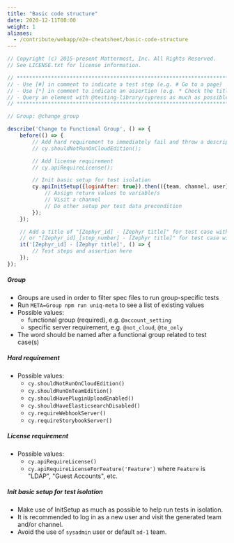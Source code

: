 ```yaml
---
title: "Basic code structure"
date: 2020-12-11T00:00
weight: 1
aliases:
  - /contribute/webapp/e2e-cheatsheet/basic-code-structure
---
```


```javascript
// Copyright (c) 2015-present Mattermost, Inc. All Rights Reserved.
// See LICENSE.txt for license information.

// **********************************************************************
// - Use [#] in comment to indicate a test step (e.g. # Go to a page)
// - Use [*] in comment to indicate an assertion (e.g. * Check the title)
// - Query an element with @testing-library/cypress as much as possible
// **********************************************************************

// Group: @change_group

describe('Change to Functional Group', () => {
    before(() => {
        // Add hard requirement to immediately fail and throw a descriptive error if not met
        // cy.shouldNotRunOnCloudEdition();

        // Add license requirement
        // cy.apiRequireLicense();

        // Init basic setup for test isolation
        cy.apiInitSetup({loginAfter: true}).then(({team, channel, user}) => {
            // Assign return values to variable/s
            // Visit a channel
            // Do other setup per test data precondition
        });
    });

    // Add a title of "[Zephyr_id] - [Zephyr title]" for test case with single step,
    // or "[Zephyr_id]_[step_number] - [Zephyr title]" for test case with multiple steps
    it('[Zephyr_id] - [Zephyr title]', () => {
        // Test steps and assertion here
    });
});
```

##### Group
- Groups are used in order to filter spec files to run group-specific tests
- Run `META=Group npm run uniq-meta` to see a list of existing values
- Possible values:
  - functional group (required), e.g. `@account_setting`
  - specific server requirement, e.g. `@not_cloud`, `@te_only`
- The word should be named after a functional group related to test case(s)

##### Hard requirement
- Possible values:
  - `cy.shouldNotRunOnCloudEdition()`
  - `cy.shouldRunOnTeamEdition()`
  - `cy.shouldHavePluginUploadEnabled()`
  - `cy.shouldHaveElasticsearchDisabled()`
  - `cy.requireWebhookServer()`
  - `cy.requireStorybookServer()`

##### License requirement
- Possible values:
  - `cy.apiRequireLicense()`
  - `cy.apiRequireLicenseForFeature('Feature')` where `Feature` is "LDAP", "Guest Accounts", etc.

##### Init basic setup for test isolation
- Make use of InitSetup as much as possible to help run tests in isolation.
- It is recommended to log in as a new user and visit the generated team and/or channel.
- Avoid the use of `sysadmin` user or default `ad-1` team.
